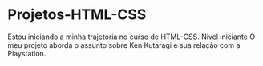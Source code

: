 # Projetos-HTML-CSS
Estou iniciando a minha trajetoria no curso de HTML-CSS. 
Nivel iniciante
O meu projeto aborda o assunto sobre Ken Kutaragi e sua relação com a Playstation.
